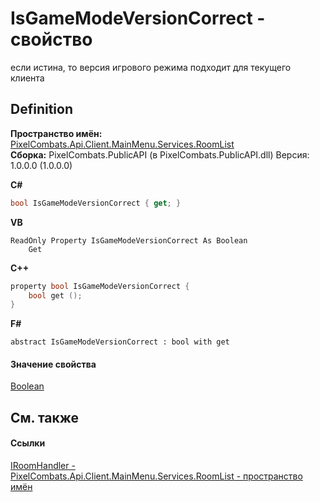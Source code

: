 # IsGameModeVersionCorrect - свойство


если истина, то версия игрового режима подходит для текущего клиента



## Definition
**Пространство имён:** <a href="ae7ef404-1be2-4da8-5f79-9ca48b77858c">PixelCombats.Api.Client.MainMenu.Services.RoomList</a>  
**Сборка:** PixelCombats.PublicAPI (в PixelCombats.PublicAPI.dll) Версия: 1.0.0.0 (1.0.0.0)

**C#**
``` C#
bool IsGameModeVersionCorrect { get; }
```
**VB**
``` VB
ReadOnly Property IsGameModeVersionCorrect As Boolean
	Get
```
**C++**
``` C++
property bool IsGameModeVersionCorrect {
	bool get ();
}
```
**F#**
``` F#
abstract IsGameModeVersionCorrect : bool with get
```



#### Значение свойства
<a href="https://learn.microsoft.com/dotnet/api/system.boolean" target="_blank" rel="noopener noreferrer">Boolean</a>

## См. также


#### Ссылки
<a href="0ad6daa6-a233-4ab8-6e7f-28a884e19914">IRoomHandler - </a>  
<a href="ae7ef404-1be2-4da8-5f79-9ca48b77858c">PixelCombats.Api.Client.MainMenu.Services.RoomList - пространство имён</a>  
